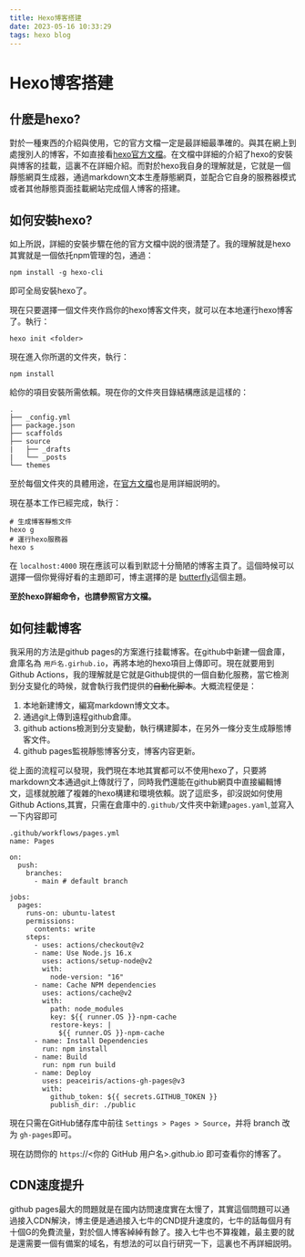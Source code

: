 ```yaml
---
title: Hexo博客搭建
date: 2023-05-16 10:33:29
tags: hexo blog
---
```


# Hexo博客搭建

## 什麽是hexo?

對於一種東西的介紹與使用，它的官方文檔一定是最詳細最準確的。與其在網上到處搜別人的博客，不如直接看[hexo官方文檔](https://hexo.io/zh-cn/docs/setup)。在文檔中詳細的介紹了hexo的安裝與博客的挂載，這裏不在詳細介紹。而對於hexo我自身的理解就是，它就是一個靜態網頁生成器，通過markdown文本生產靜態網頁，並配合它自身的服務器模式或者其他靜態頁面挂載網站完成個人博客的搭建。

## 如何安裝hexo?

如上所説，詳細的安裝步驟在他的官方文檔中説的很清楚了。我的理解就是hexo其實就是一個依托npm管理的包，通過：

`npm install -g hexo-cli`

即可全局安裝hexo了。

現在只要選擇一個文件夾作爲你的hexo博客文件夾，就可以在本地運行hexo博客了。執行：

`hexo init <folder>`

現在進入你所選的文件夾，執行：

`npm install`

給你的項目安裝所需依賴。現在你的文件夾目錄結構應該是這樣的：

```
.
├── _config.yml
├── package.json
├── scaffolds
├── source
|   ├── _drafts
|   └── _posts
└── themes
```

至於每個文件夾的具體用途，在[官方文檔](https://hexo.io/zh-cn/docs/setup)也是用詳細説明的。

現在基本工作已經完成，執行：

```
# 生成博客靜態文件
hexo g 
# 運行hexo服務器
hexo s
```

在 `localhost:4000` 現在應該可以看到默認十分簡陋的博客主頁了。這個時候可以選擇一個你覺得好看的主題即可，博主選擇的是 [butterfly](https://butterfly.js.org/)這個主題。

**至於hexo詳細命令，也請參照官方文檔。**

## 如何挂載博客

我采用的方法是github pages的方案進行挂載博客。在github中新建一個倉庫，倉庫名為 `用戶名.girhub.io`，再將本地的hexo項目上傳即可。現在就要用到Github Actions，我的理解就是它就是Github提供的一個自動化服務，當它檢測到分支變化的時候，就會執行我們提供的~~自動化脚本~~。大概流程便是：

1. 本地新建博文，編寫markdown博文文本。
2. 通過git上傳到遠程github倉庫。
3. github actions檢測到分支變動，執行構建脚本，在另外一條分支生成靜態博客文件。
4. github pages監視靜態博客分支，博客内容更新。

從上面的流程可以發現，我們現在本地其實都可以不使用hexo了，只要將markdown文本通過git上傳就行了，同時我們還能在github網頁中直接編輯博文，這樣就脫離了複雜的hexo構建和環境依賴。説了這麽多，卻沒説如何使用Github Actions,其實，只需在倉庫中的`.github/`文件夾中新建`pages.yaml`,並寫入一下内容即可

```
.github/workflows/pages.yml
name: Pages

on:
  push:
    branches:
      - main # default branch

jobs:
  pages:
    runs-on: ubuntu-latest
    permissions:
      contents: write
    steps:
      - uses: actions/checkout@v2
      - name: Use Node.js 16.x
        uses: actions/setup-node@v2
        with:
          node-version: "16"
      - name: Cache NPM dependencies
        uses: actions/cache@v2
        with:
          path: node_modules
          key: ${{ runner.OS }}-npm-cache
          restore-keys: |
            ${{ runner.OS }}-npm-cache
      - name: Install Dependencies
        run: npm install
      - name: Build
        run: npm run build
      - name: Deploy
        uses: peaceiris/actions-gh-pages@v3
        with:
          github_token: ${{ secrets.GITHUB_TOKEN }}
          publish_dir: ./public
```

現在只需在GitHub储存库中前往 `Settings > Pages > Source`，并将 branch 改为 `gh-pages`即可。

現在訪問你的 `https`://<你的 GitHub 用户名>.github.io 即可查看你的博客了。

## CDN速度提升

github pages最大的問題就是在國内訪問速度實在太慢了，其實這個問題可以通過接入CDN解決，博主便是通過接入七牛的CND提升速度的，七牛的話每個月有十個G的免費流量，對於個人博客綽綽有餘了。接入七牛也不算複雜，最主要的就是還需要一個有備案的域名，有想法的可以自行研究一下，這裏也不再詳細説明。
